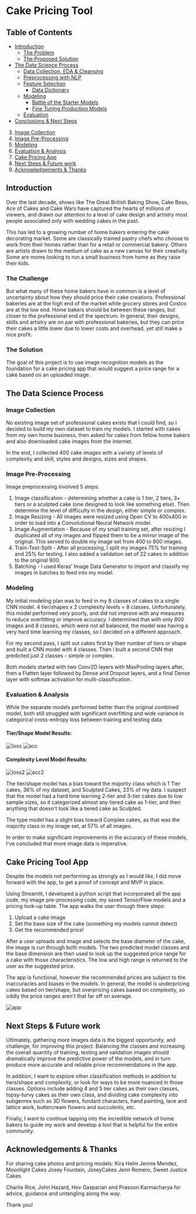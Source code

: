 # **Cake Pricing Tool**

## Table of Contents

- [Introduction](#intro)
    - [The Problem](#problem)
    - [The Proposed Solution](#solution)
- [The Data Science Process](#ds_proc)
    - [Data Collection, EDA & Cleansing](#data_col)
    - [Preprocessing with NLP](#nlp)
    - [Feature Selection](#features)
        - [Data Dictionary](#dict)
    - [Modeling](#modeling)
        - [Battle of the Starter Models](#starter)
        - [Fine Tuning Production Models](#tuning)
    - [Evaluation](#evaluation)
- [Conclusions & Next Steps](#conclusions)

3. [Image Collection](#collection)
4. [Image Pre-Processing](#processing)
5. [Modeling](#modeling)
6. [Evaluation & Analysis](#eval)
7. [Cake Pricing App](#app)
8. [Next Steps & Future work](#8.-Next-Steps-&-Future-work)
9. [Acknowledgements & Thanks](#Acknowledgements-&-Thanks)

<a id='intro'></a>
## Introduction

Over the last decade, shows like The Great British Baking Show, Cake Boss, Ace of Cakes and Cake Wars have captured the hearts of millions of viewers, and drawn our attention to a level of cake design and artistry most people associated only with wedding cakes in the past.

This has led to a growing number of home bakers entering the cake decorating market. Some are classically trained pastry chefs who choose to work from their homes rather than for a retail or commercial bakery. Others are artists drawn to the medium of cake as a new canvas for their creativity. Some are moms looking to run a small business from home as they raise their kids.
<a id='challenge'></a>
### The Challenge

But what many of these home bakers have in common is a level of uncertainty about how they should price their cake creations. Professional bakeries are at the high end of the market while grocery stores and Costco are at the low end. Home bakers should be between these ranges, but closer to the professional end of the spectrum. In general, their designs, skills and artistry are on par with professional bakeries, but they can price their cakes a little lower due to lower costs and overhead, yet still make a nice profit.

<a id='Solution'></a>
### The Solution
The goal of this project is to use image recognition models as the foundation for a cake pricing app that would suggest a price range for a cake based on an uploaded image.

<a id='ds_proc'></a>
## The Data Science Process
### Image Collection
No existing image set of professional cakes exists that I could find, so I decided to build my own dataset to train my models. I started with cakes from my own home business, then asked for cakes from fellow home bakers and also downloaded cake images from the internet.

In the end, I collected 400 cake images with a variety of levels of complexity and skill, styles and designs, sizes and shapes.

### Image Pre-Processing

Image preprocessing involved 5 steps:
1. Image classification - determining whether a cake is 1 tier, 2 tiers, 3+ tiers or a sculpted cake (one designed to look like something else). Then determine the level of difficulty in the design, either simple or complex.
2. Image Resizing - All images were resized using Open CV to 400x400 in order to load into a Convolutional Neural Network model.
3. Image Augmentation - Because of my small training set, after resizing I duplicated all of my images and flipped them to be a mirror image of the original. This served to double my image set from 400 to 800 images.
4. Train-Test-Split - After all processing, I split my images 75% for training and 25% for testing. I also added a validation set of 22 cakes in addition to the original 800.
5. Batching - I used Keras' Image Data Generator to import and classify my images in batches to feed into my model.

### Modeling

My initial modeling plan was to feed in my 8 classes of cakes to a single CNN model. 4 tier/shapes x 2 complexity levels = 8 classes. Unfortunately, this model performed very poorly, and did not improve with any measures to reduce overfitting or improve accuracy. I determined that with only 800 images and 8 classes, which were not all balanced, the model was having a very hard time learning my classes, so I decided on a different approach.

For my second pass, I split out cakes first by their number of tiers or shape and built a CNN model with 4 classes. Then I built a second CNN that predicted just 2 classes - simple or complex.

Both models started with two Conv2D layers with MaxPooling layers after, then a Flatten layer followed by Dense and Dropout layers, and a final Dense layer with softmax activation for multi-classification.  

### Evaluation & Analysis

While the separate models performed better than the original combined model, both still struggled with significant overfitting and wide variance in categorical cross-entropy loss between training and testing data.

#### Tier/Shape Model Results:
![loss](./visuals/tier_loss.png)
![acc](./visuals/tier_accuracy.png)

#### Complexity Level Model Results:
![loss2](./visuals/type_loss.png)
![acc2](./visuals/type_accuracy.png)

The tier/shape model has a bias toward the majority class which is 1 Tier cakes, 36% of my dataset, and Sculpted Cakes, 23% of my data. I suspect that the model had a hard time learning 2-tier and 3-tier cakes due to low sample sizes, so it categorized almost any tiered cake as 1-tier, and then anything that doesn't look like a tiered cake as Sculpted.

The type model has a slight bias toward Complex cakes, as that was the majority class in my image set, at 57% of all images.

In order to make significant improvements in the accuracy of these models, I've concluded that more image data is imperative.

## Cake Pricing Tool App

Despite the models not performing as strongly as I would like, I did move forward with the app, to get a proof of concept and MVP in place.

Using Streamlit, I developed a python script that incorporated all the app code, my image pre-processing code, my saved TensorFlow models and a pricing look-up table. The app walks the user through there steps:

1. Upload a cake image
2. Set the base size of the cake (something my models cannot detect)
3. Get the recommended price!

After a user uploads and image and selects the base diameter of the cake, the image is run through both models. The two predicted model classes and the base dimension are then used to look up the suggested price range for a cake with those characteristics. The low and high range is returned to the user as the suggested price.

The app is functional, however the recommended prices are subject to the inaccuracies and biases in the models. In general, the model is underpricing cakes based on tier/shape, but overpricing cakes based on complexity, so oddly the price ranges aren't that far off on average.

![app](./visuals/app_screenshot.png)

## Next Steps & Future work

Ultimately, gathering more images data is the biggest opportunity, and challenge, for improving this project. Balancing the classes and increasing the overall quantity of training, testing and validation images should dramatically improve the predictive power of the models, and in turn produce more accurate and reliable price recommendations in the app.

In addition, I want to explore other classification methods in addition to tiers/shape and complexity, or look for ways to be more nuanced in those classes. Options include adding 4 and 5 tier cakes as their own classes, topsy-turvy cakes as their own class, and dividing cake complexity into subgenres such as 3D flowers, fondant characters, hand painting, lace and lattice work, buttercream flowers and succulents, etc.

Finally, I want to continue tapping into the incredible network of home bakers to guide my work and develop a tool that is helpful for the entire community.  

## Acknowledgements & Thanks

For sharing cake photos and pricing models:
Kira Helm
Jennie Mendez, Moonlight Cakes
Josey Fountain, JoseyCakes
Jenn Romero, Sweet Justice Cakes

Charlie Rice, John Hazard, Hov Gasparian and Prasoon Karmacharya for advice, guidance and untangling along the way.

Thank you!
